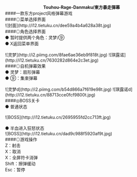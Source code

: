 <div align="center"><b>Touhou-Rage-Danmaku/東方暴走彈幕</b></div>
####一款东方project风格弹幕游戏<br>
####◎菜单选择界面<br>
![封面](http://i12.tietuku.cn/dee59a4b4a628a38t.jpg)<br>
####◎角色选择界面<br>
● 暂时提供两个角色：灵梦/⑨<br>
● X返回菜单界面<br>
<br>
![灵梦](http://i2.piimg.com/8fae6ae36eb9f818t.jpg)  ![琪露诺](http://i12.tietuku.cn/7630282d864e2c3et.jpg)<br>
####◎自机弹幕效果<br>
● 灵梦：扇形弹幕<br>
● ⑨：集束弹幕<br>
<br>
![灵梦d](http://i2.piimg.com/b54d866a7f619e98t.jpg)  ![琪露诺d](http://i12.tietuku.cn/88713cce0fcf9800t.jpg)<br>
####◎BOSS关卡<br>
● 普通状态<br>
<br>
![BOSS](http://i12.tietuku.cn/2695955fd2cc713ft.jpg)<br>
<br>
● 半血进入狂怒状态<br>
![BOSS](http://i12.tietuku.cn/dad9c988f5920af9t.jpg)<br>
####◎游戏操作<br>
Z：射击<br>
X：取消<br>
X：全屏符卡消弹<br>
Shift：擦弹缓动<br>
Esc：暂停<br>
